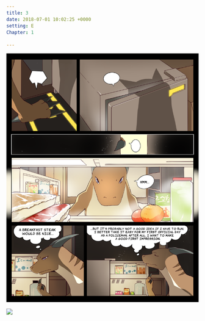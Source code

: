 ```yaml
---
title: 3
date: 2018-07-01 10:02:25 +0000
setting: E
Chapter: 1

---
```

![Comic 3](/img/comics/3.png)

[![](https://i.imgur.com/3u11LG7.jpg)](http://www.patreon.com/mbsaunders)